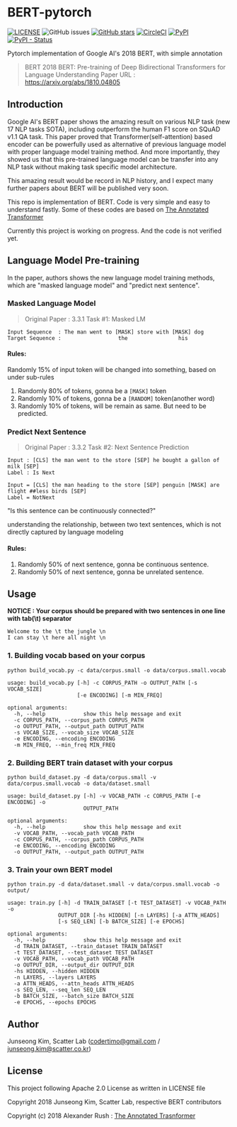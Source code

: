 # BERT-pytorch

[![LICENSE](https://img.shields.io/github/license/codertimo/BERT-pytorch.svg)](https://github.com/kor2vec/kor2vec/blob/master/LICENSE)
![GitHub issues](https://img.shields.io/github/issues/codertimo/BERT-pytorch.svg)
[![GitHub stars](https://img.shields.io/github/stars/codertimo/BERT-pytorch.svg)](https://github.com/kor2vec/kor2vec/stargazers)
[![CircleCI](https://circleci.com/gh/codertimo/BERT-pytorch.svg?style=shield)](https://circleci.com/gh/kor2vec/kor2vec)
[![PyPI](https://img.shields.io/pypi/v/bert_pytorch.svg)](https://pypi.org/project/bert_pytorch/)
[![PyPI - Status](https://img.shields.io/pypi/status/bert_pytorch.svg)](https://pypi.org/project/bert_pytorch/)

Pytorch implementation of Google AI's 2018 BERT, with simple annotation

> BERT 2018 BERT: Pre-training of Deep Bidirectional Transformers for Language Understanding
> Paper URL : https://arxiv.org/abs/1810.04805


## Introduction

Google AI's BERT paper shows the amazing result on various NLP task (new 17 NLP tasks SOTA), 
including outperform the human F1 score on SQuAD v1.1 QA task. 
This paper proved that Transformer(self-attention) based encoder can be powerfully used as 
alternative of previous language model with proper language model training method. 
And more importantly, they showed us that this pre-trained language model can be transfer 
into any NLP task without making task specific model architecture.

This amazing result would be record in NLP history, 
and I expect many further papers about BERT will be published very soon.

This repo is implementation of BERT. Code is very simple and easy to understand fastly.
Some of these codes are based on [The Annotated Transformer](http://nlp.seas.harvard.edu/2018/04/03/attention.html)

Currently this project is working on progress. And the code is not verified yet.

## Language Model Pre-training

In the paper, authors shows the new language model training methods, 
which are "masked language model" and "predict next sentence".


### Masked Language Model 

> Original Paper : 3.3.1 Task #1: Masked LM 

```
Input Sequence  : The man went to [MASK] store with [MASK] dog
Target Sequence :                  the                his
```

#### Rules:
Randomly 15% of input token will be changed into something, based on under sub-rules

1. Randomly 80% of tokens, gonna be a `[MASK]` token
2. Randomly 10% of tokens, gonna be a `[RANDOM]` token(another word)
3. Randomly 10% of tokens, will be remain as same. But need to be predicted.

### Predict Next Sentence

> Original Paper : 3.3.2 Task #2: Next Sentence Prediction

```
Input : [CLS] the man went to the store [SEP] he bought a gallon of milk [SEP]
Label : Is Next

Input = [CLS] the man heading to the store [SEP] penguin [MASK] are flight ##less birds [SEP]
Label = NotNext
```

"Is this sentence can be continuously connected?"

 understanding the relationship, between two text sentences, which is
not directly captured by language modeling

#### Rules:

1. Randomly 50% of next sentence, gonna be continuous sentence.
2. Randomly 50% of next sentence, gonna be unrelated sentence.


## Usage
**NOTICE : Your corpus should be prepared with two sentences in one line with tab(\t) separator**
```
Welcome to the \t the jungle \n
I can stay \t here all night \n
```

### 1. Building vocab based on your corpus
```shell
python build_vocab.py -c data/corpus.small -o data/corpus.small.vocab
```
```shell
usage: build_vocab.py [-h] -c CORPUS_PATH -o OUTPUT_PATH [-s VOCAB_SIZE]
                      [-e ENCODING] [-m MIN_FREQ]

optional arguments:
  -h, --help            show this help message and exit
  -c CORPUS_PATH, --corpus_path CORPUS_PATH
  -o OUTPUT_PATH, --output_path OUTPUT_PATH
  -s VOCAB_SIZE, --vocab_size VOCAB_SIZE
  -e ENCODING, --encoding ENCODING
  -m MIN_FREQ, --min_freq MIN_FREQ

```
### 2. Building BERT train dataset with your corpus
```shell
python build_dataset.py -d data/corpus.small -v data/corpus.small.vocab -o data/dataset.small
```

```shell
usage: build_dataset.py [-h] -v VOCAB_PATH -c CORPUS_PATH [-e ENCODING] -o
                        OUTPUT_PATH

optional arguments:
  -h, --help            show this help message and exit
  -v VOCAB_PATH, --vocab_path VOCAB_PATH
  -c CORPUS_PATH, --corpus_path CORPUS_PATH
  -e ENCODING, --encoding ENCODING
  -o OUTPUT_PATH, --output_path OUTPUT_PATH
```

### 3. Train your own BERT model
```shell
python train.py -d data/dataset.small -v data/corpus.small.vocab -o output/
```
```shell
usage: train.py [-h] -d TRAIN_DATASET [-t TEST_DATASET] -v VOCAB_PATH -o
                OUTPUT_DIR [-hs HIDDEN] [-n LAYERS] [-a ATTN_HEADS]
                [-s SEQ_LEN] [-b BATCH_SIZE] [-e EPOCHS]

optional arguments:
  -h, --help            show this help message and exit
  -d TRAIN_DATASET, --train_dataset TRAIN_DATASET
  -t TEST_DATASET, --test_dataset TEST_DATASET
  -v VOCAB_PATH, --vocab_path VOCAB_PATH
  -o OUTPUT_DIR, --output_dir OUTPUT_DIR
  -hs HIDDEN, --hidden HIDDEN
  -n LAYERS, --layers LAYERS
  -a ATTN_HEADS, --attn_heads ATTN_HEADS
  -s SEQ_LEN, --seq_len SEQ_LEN
  -b BATCH_SIZE, --batch_size BATCH_SIZE
  -e EPOCHS, --epochs EPOCHS
```


## Author
Junseong Kim, Scatter Lab (codertimo@gmail.com / junseong.kim@scatter.co.kr)

## License

This project following Apache 2.0 License as written in LICENSE file

Copyright 2018 Junseong Kim, Scatter Lab, respective BERT contributors

Copyright (c) 2018 Alexander Rush : [The Annotated Trasnformer](https://github.com/harvardnlp/annotated-transformer)
